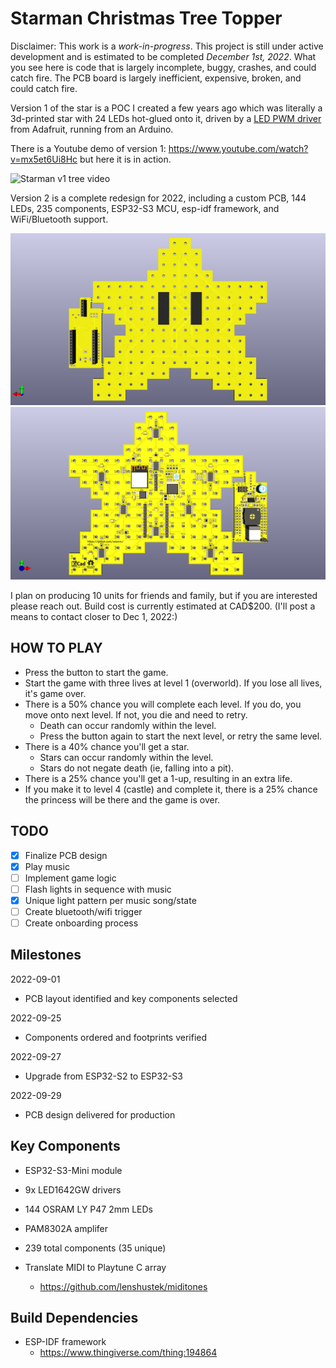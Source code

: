 # Starman Christmas Tree Topper

Disclaimer: This work is a *work-in-progress*.  This project is still under
active development and is estimated to be completed _December 1st, 2022_.
What you see here is code that is largely incomplete, buggy, crashes,
and could catch fire. The PCB board is largely inefficient, expensive,
broken, and could catch fire.

Version 1 of the star is a POC I created a few years ago which was literally
a 3d-printed star with 24 LEDs hot-glued onto it, driven by a [LED PWM
driver](https://github.com/adafruit/Adafruit_TLC5947) from Adafruit,
running from an Arduino.

There is a Youtube demo of version 1: https://www.youtube.com/watch?v=mx5et6Ui8Hc but here it is in action.

![Starman v1 tree video](starman-tree.gif)

Version 2 is a complete redesign for 2022, including a custom
PCB, 144 LEDs, 235 components, ESP32-S3 MCU, esp-idf framework, and
WiFi/Bluetooth support.

![Starman v2 PCB front](pcba-front.png)
![Starman v2 PCB back](pcba-back.png)

I plan on producing 10 units for friends and family, but if you are
interested please reach out.  Build cost is currently estimated at
CAD$200.  (I'll post a means to contact closer to Dec 1, 2022:)

## HOW TO PLAY

- Press the button to start the game.
- Start the game with three lives at level 1 (overworld).  If you lose all lives, it's game over.
- There is a 50% chance you will complete each level.  If you do, you move onto next level.  If not, you die and need to retry.
  - Death can occur randomly within the level.
  - Press the button again to start the next level, or retry the same level.
- There is a 40% chance you'll get a star.
  - Stars can occur randomly within the level.
  - Stars do not negate death (ie, falling into a pit).
- There is a 25% chance you'll get a 1-up, resulting in an extra life.
- If you make it to level 4 (castle) and complete it, there is a 25% chance the princess will be there and the game is over.

## TODO

- [X] Finalize PCB design
- [X] Play music
- [ ] Implement game logic
- [ ] Flash lights in sequence with music
- [X] Unique light pattern per music song/state
- [ ] Create bluetooth/wifi trigger
- [ ] Create onboarding process

## Milestones

2022-09-01
- PCB layout identified and key components selected

2022-09-25
- Components ordered and footprints verified

2022-09-27
- Upgrade from ESP32-S2 to ESP32-S3

2022-09-29
- PCB design delivered for production

## Key Components

- ESP32-S3-Mini module

- 9x LED1642GW drivers

- 144 OSRAM LY P47 2mm LEDs

- PAM8302A amplifer

- 239 total components (35 unique)

- Translate MIDI to Playtune C array
  - https://github.com/lenshustek/miditones

## Build Dependencies

- ESP-IDF framework
  - https://www.thingiverse.com/thing:194864
